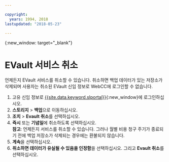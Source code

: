 ```yaml
---

copyright:
  years: 1994, 2018
lastupdated: "2018-05-23"

---
```

{:new_window: target="_blank"}

# EVault 서비스 취소

언제든지 EVault 서비스를 취소할 수 있습니다. 취소하면 백업 데이터가 있는 저장소가 삭제되며 사용자는 취소된 EVault 신임 정보로 WebCC에 로그인할 수 없습니다. 

1. 고유 신임 정보로 [{{site.data.keyword.slportal}}](https://control.softlayer.com/){:new_window}에 로그인하십시오. 
2. **스토리지** > **백업**으로 이동하십시오.  
2. **조치** > **Evault 취소**를 선택하십시오. 
3. **즉시** 또는 **기념일**에 취소하도록 선택하십시오. <br/> **참고**: 언제든지 서비스를 취소할 수 있습니다. 그러나 월별 비용 청구 주기가 종료되기 전에 백업 저장소가 삭제되는 경우에는 환불되지 않습니다. 
4. **계속**을 선택하십시오. 
4. **취소하면 데이터가 유실될 수 있음을 인정함**을 선택하십시오. 그리고 **Evault 취소**를 선택하십시오. 


